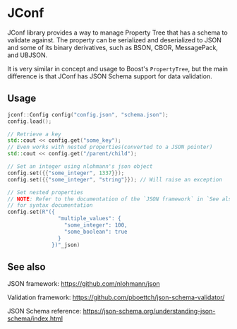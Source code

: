 # JConf

JConf library provides a way to manage Property Tree that has a schema to
validate against. The property can be serialized and deserialized to JSON and
some of its binary derivatives, such as BSON, CBOR, MessagePack, and UBJSON.

It is very similar in concept and usage to Boost's `PropertyTree`, but the main
difference is that JConf has JSON Schema support for data validation.

## Usage
```cpp
jconf::Config config("config.json", "schema.json");
config.load();

// Retrieve a key
std::cout << config.get("some_key");
// Even works with nested properties(converted to a JSON pointer)
std::cout << config.get("/parent/child");

// Set an integer using nlohmann's json object
config.set({{"some_integer", 1337}});
config.set({{"some_integer", "string"}}); // Will raise an exception

// Set nested properties
// NOTE: Refer to the documentation of the `JSON framework` in `See also`
// for syntax documentation
config.set(R"({
                "multiple_values": {
                  "some_integer": 100,
                  "some_boolean": true
                }
              })"_json)
```

## See also
JSON framework:
https://github.com/nlohmann/json

Validation framework:
https://github.com/pboettch/json-schema-validator/

JSON Schema reference:
https://json-schema.org/understanding-json-schema/index.html
